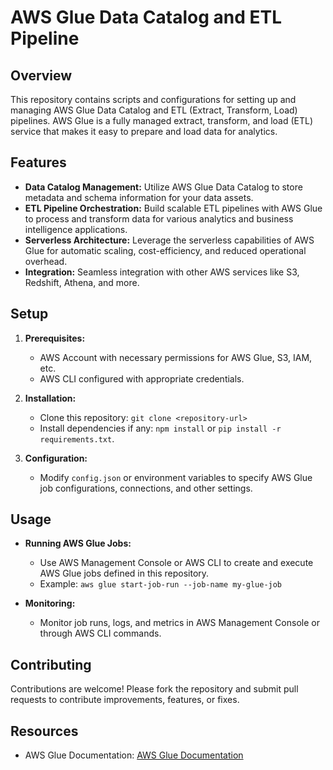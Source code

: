 
# AWS Glue Data Catalog and ETL Pipeline

## Overview
This repository contains scripts and configurations for setting up and managing AWS Glue Data Catalog and ETL (Extract, Transform, Load) pipelines. AWS Glue is a fully managed extract, transform, and load (ETL) service that makes it easy to prepare and load data for analytics.

## Features
- **Data Catalog Management:** Utilize AWS Glue Data Catalog to store metadata and schema information for your data assets.
- **ETL Pipeline Orchestration:** Build scalable ETL pipelines with AWS Glue to process and transform data for various analytics and business intelligence applications.
- **Serverless Architecture:** Leverage the serverless capabilities of AWS Glue for automatic scaling, cost-efficiency, and reduced operational overhead.
- **Integration:** Seamless integration with other AWS services like S3, Redshift, Athena, and more.

## Setup
1. **Prerequisites:**
   - AWS Account with necessary permissions for AWS Glue, S3, IAM, etc.
   - AWS CLI configured with appropriate credentials.
   
2. **Installation:**
   - Clone this repository: `git clone <repository-url>`
   - Install dependencies if any: `npm install` or `pip install -r requirements.txt`.

3. **Configuration:**
   - Modify `config.json` or environment variables to specify AWS Glue job configurations, connections, and other settings.

## Usage
- **Running AWS Glue Jobs:**
  - Use AWS Management Console or AWS CLI to create and execute AWS Glue jobs defined in this repository.
  - Example: `aws glue start-job-run --job-name my-glue-job`

- **Monitoring:**
  - Monitor job runs, logs, and metrics in AWS Management Console or through AWS CLI commands.

## Contributing
Contributions are welcome! Please fork the repository and submit pull requests to contribute improvements, features, or fixes.

## Resources
- AWS Glue Documentation: [AWS Glue Documentation](https://docs.aws.amazon.com/glue/)